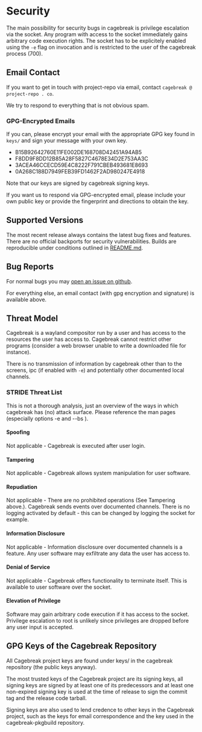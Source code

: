 # Security

The main possibility for security bugs in cagebreak is privilege
escalation via the socket. Any program with access to the socket
immediately gains arbitrary code execution rights. The socket has to
be explicitely enabled using the `-e` flag on invocation and
is restricted to the user of the cagebreak process (700).

## Email Contact

If you want to get in touch with project-repo via email, contact
`cagebreak @ project-repo . co`.

We try to respond to everything that is not obvious spam.

### GPG-Encrypted Emails

If you can, please encrypt your email with the appropriate GPG key found
in `keys/` and sign your message with your own key.

* B15B92642760E11FE002DE168708D42451A94AB5
* F8DD9F8DD12B85A28F5827C4678E34D2E753AA3C
* 3ACEA46CCECD59E4C8222F791CBEB493681E8693
* 0A268C188D7949FEB39FD1462F2AD980247E4918

Note that our keys are signed by cagebreak signing keys.

If you want us to respond via GPG-encrypted email, please include your own
public key or provide the fingerprint and directions to obtain the key.

## Supported Versions

The most recent release always contains the latest bug fixes and features.
There are no official backports for security vulnerabilities.
Builds are reproducible under conditions outlined in [README.md](README.md).

## Bug Reports

For normal bugs you may [open an issue on github](https://github.com/project-repo/cagebreak/issues/new).

For everything else, an email contact (with gpg encryption and signature)
is available above.

## Threat Model

Cagebreak is a wayland compositor run by a user and has access to
the resources the user has access to.
Cagebreak cannot restrict other programs (consider a web browser
unable to write a downloaded file for instance).

There is no transmission of information by cagebreak other than to the
screens, ipc (if enabled with `-e`) and potentially other documented local channels.

### STRIDE Threat List

This is not a thorough analysis, just an overview of the ways in which cagebreak
has (no) attack surface. Please reference the man pages (especially options -e and --bs ).

#### Spoofing

Not applicable - Cagebreak is executed after user login.

#### Tampering

Not applicable - Cagebreak allows system manipulation for user software.

#### Repudiation

Not applicable - There are no prohibited operations (See Tampering above.).
Cagebreak sends events over documented channels. There is no logging
activated by default - this can be changed by logging the socket for example.

#### Information Disclosure

Not applicable - Information disclosure over documented channels is a feature.
Any user software may exfiltrate any data the user has access to.

#### Denial of Service

Not applicable - Cagebreak offers functionality to terminate itself. This is
available to user software over the socket.

#### Elevation of Privilege

Software may gain arbitrary code execution if it has access to the
socket. Privilege escalation to root is unlikely since privileges
are dropped before any user input is accepted.

## GPG Keys of the Cagebreak Repository

All Cagebreak project keys are found under keys/ in the cagebreak
repository (the public keys anyway).

The most trusted keys of the Cagebreak project are its signing keys,
all signing keys are signed by at least one of its predecessors and at
least one non-expired signing key is used at the time of release to
sign the commit tag and the release code tarball.

Signing keys are also used to lend credence to other keys in the Cagebreak
project, such as the keys for email correspondence and the key used in the
cagebreak-pkgbuild repository.

